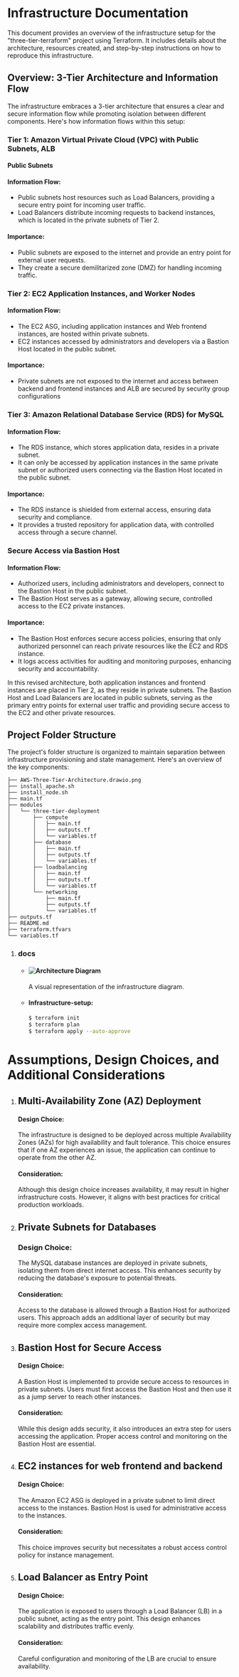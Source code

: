 # Infrastructure Documentation

This document provides an overview of the infrastructure setup for the "three-tier-terraform" project using Terraform. It includes details about the architecture, resources created, and step-by-step instructions on how to reproduce this infrastructure.


## Overview: 3-Tier Architecture and Information Flow
The infrastructure embraces a 3-tier architecture that ensures a clear and secure information flow while promoting isolation between different components. Here's how information flows within this setup:

### Tier 1: Amazon Virtual Private Cloud (VPC) with Public Subnets, ALB
#### Public Subnets

#### Information Flow:
- Public subnets host resources such as Load Balancers, providing a secure entry point for incoming user traffic.
- Load Balancers distribute incoming requests to backend instances, which is located in the private subnets of Tier 2.

#### Importance:
- Public subnets are exposed to the internet and provide an entry point for external user requests.
- They create a secure demilitarized zone (DMZ) for handling incoming traffic.

### Tier 2: EC2 Application Instances, and Worker Nodes
#### Information Flow:

- The EC2 ASG, including application instances and Web frontend instances, are hosted within private subnets.
- EC2 instances accessed by administrators and developers via a Bastion Host located in the public subnet.

#### Importance:
- Private subnets are not exposed to the internet and access between backend and frontend instances and ALB are secured by security group configurations

### Tier 3: Amazon Relational Database Service (RDS) for MySQL
#### Information Flow:

- The RDS instance, which stores application data, resides in a private subnet.
- It can only be accessed by application instances in the same private subnet or authorized users connecting via the Bastion Host located in the public subnet.

#### Importance:
- The RDS instance is shielded from external access, ensuring data security and compliance.
- It provides a trusted repository for application data, with controlled access through a secure channel.

### Secure Access via Bastion Host
#### Information Flow:

- Authorized users, including administrators and developers, connect to the Bastion Host in the public subnet.
- The Bastion Host serves as a gateway, allowing secure, controlled access to the EC2 private instances.

#### Importance:
- The Bastion Host enforces secure access policies, ensuring that only authorized personnel can reach private resources like the EC2 and RDS instance.
- It logs access activities for auditing and monitoring purposes, enhancing security and accountability.

In this revised architecture, both application instances and frontend instances are placed in Tier 2, as they reside in private subnets. The Bastion Host and Load Balancers are located in public subnets, serving as the primary entry points for external user traffic and providing secure access to the EC2 and other private resources.


## Project Folder Structure
The project's folder structure is organized to maintain separation between infrastructure provisioning and state management. Here's an overview of the key components:

```
├── AWS-Three-Tier-Architecture.drawio.png
├── install_apache.sh
├── install_node.sh
├── main.tf
├── modules
│   └── three-tier-deployment
│       ├── compute
│       │   ├── main.tf
│       │   ├── outputs.tf
│       │   └── variables.tf
│       ├── database
│       │   ├── main.tf
│       │   ├── outputs.tf
│       │   └── variables.tf
│       ├── loadbalancing
│       │   ├── main.tf
│       │   ├── outputs.tf
│       │   └── variables.tf
│       └── networking
│           ├── main.tf
│           ├── outputs.tf
│           └── variables.tf
├── outputs.tf
├── README.md
├── terraform.tfvars
└── variables.tf
```

1. ### docs
   - ####     ![Architecture Diagram](AWS-Three-Tier-Architecture.drawio.png)
       A visual representation of the infrastructure diagram.
   - #### Infrastructure-setup:
       ```bash
       $ terraform init
       $ terraform plan
       $ terraform apply --auto-approve
       ```


# Assumptions, Design Choices, and Additional Considerations

1. ## Multi-Availability Zone (AZ) Deployment
   #### Design Choice: 
   The infrastructure is designed to be deployed across multiple Availability Zones (AZs) for high availability and fault tolerance. This choice ensures that if one AZ experiences an issue, the application can continue to operate from the other AZ.

   #### Consideration: 
   Although this design choice increases availability, it may result in higher infrastructure costs. However, it aligns with best practices for critical production workloads.

2. ## Private Subnets for Databases
   ### Design Choice: 
   The MySQL database instances are deployed in private subnets, isolating them from direct internet access. This enhances security by reducing the database's exposure to potential threats.

   #### Consideration: 
   Access to the database is allowed through a Bastion Host for authorized users. This approach adds an additional layer of security but may require more complex access management.

3. ## Bastion Host for Secure Access
   #### Design Choice: 
   A Bastion Host is implemented to provide secure access to resources in private subnets. Users must first access the Bastion Host and then use it as a jump server to reach other instances.

   #### Consideration: 
   While this design adds security, it also introduces an extra step for users accessing the application. Proper access control and monitoring on the Bastion Host are essential.

4. ## EC2 instances for web frontend and backend
   #### Design Choice: 
   The Amazon EC2 ASG is deployed in a private subnet to limit direct access to the instances. Bastion Host is used for administrative access to the instances.

   #### Consideration: 
   This choice improves security but necessitates a robust access control policy for instance management.

5. ## Load Balancer as Entry Point
   #### Design Choice: 
   The application is exposed to users through a Load Balancer (LB) in a public subnet, acting as the entry point. This design enhances scalability and distributes traffic evenly.

   #### Consideration: 
   Careful configuration and monitoring of the LB are crucial to ensure availability.